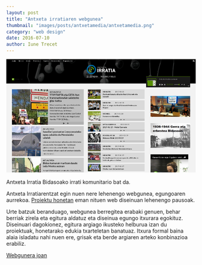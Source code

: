 ```yaml
---
layout: post
title: "Antxeta irratiaren webgunea"
thumbnail: "images/posts/antxetamedia/antxetamedia.png"
category: "web design"
date: 2016-07-10
author: Iune Trecet
---
```


<img src="/images/posts/antxetamedia/antxetamedia.png" alt="Antxetamedia">

Antxeta Irratia Bidasoako irrati komunitario bat da.

Antxeta Irratiarentzat egin nuen nere lehenengo webgunea, egungoaren aurrekoa. <a href="http://iragana.antxetamedia.info/">Proiektu honetan</a> eman nituen web diseinuan lehenengo pausoak.

Urte batzuk beranduago, webgunea berregitea erabaki genuen, behar berriak zirela eta egitura aldatuz eta diseinua egungo
itxurara egokituz. Diseinuari dagokionez, egitura argiago ikusteko helburua izan du proiektuak, honetarako edukia
txarteletan banatuaz. Itxura formal baina alaia isladatu nahi nuen ere, grisak eta berde argiaren arteko konbinazioa
erabiliz.

<a class="goProject {{ page.category }}" href="https://antxetamedia.eus">Webgunera joan</a>

